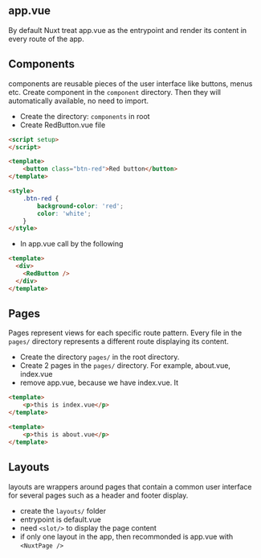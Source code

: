 ## app.vue
By default Nuxt treat app.vue as the entrypoint and render its content in every route of the app.

## Components
components are reusable pieces of the user interface like buttons, menus etc. Create component in the `component` directory. Then they will automatically available, no need to import.

* Create the directory: `components` in root
* Create RedButton.vue file
```html
<script setup>
</script>

<template>
    <button class="btn-red">Red button</button>
</template>

<style>
    .btn-red {
        background-color: 'red';
        color: 'white';
    }
</style>
```

* In app.vue call by the following
```html
<template>
  <div>
    <RedButton />
  </div>
</template>
```

## Pages
Pages represent views for each specific route pattern. Every file in the `pages/` directory represents a different route displaying its content.

* Create the directory `pages/` in the root directory.
* Create 2 pages in the `pages/` directory. For example, about.vue, index.vue
* remove app.vue, because we have index.vue. It
```html
<template>
    <p>this is index.vue</p>
</template>
```

```html
<template>
    <p>this is about.vue</p>
</template>
```

## Layouts
layouts are wrappers around pages that contain a common user interface for several pages such as a header and footer display.
* create the `layouts/` folder
* entrypoint is default.vue
* need `<slot/>` to display the page content
* if only one layout in the app, then recommonded is app.vue with `<NuxtPage />`


